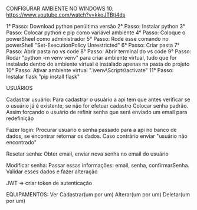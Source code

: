 CONFIGURAR AMBIENTE NO WINDOWS 10:
https://www.youtube.com/watch?v=kkoJTBtj4ds

1° Passo: Download python penúltima versão
2° Passo: Instalar python
3° Passo: Colocar python e pip como variável ambiente
4° Passo: Coloque o powerSheel como administrador 
5° Passo: Rode esse comando  no powerShell "Set-ExecutionPolicy Unrestricted"
6° Passo: Criar pasta 
7° Passo: Abrir pasta no vs code
8° Passo: Abrir terminal do vs code
9° Passo: Rodar "python -m venv venv" para criar ambiente virtual, tudo que for instalado dentro do ambiente virtual é instalado apenas na pasta do projeto
10° Passo: Ativar ambiente virtual ".\venv\Scripts\activate"
11° Passo: Instalar flask "pip install flask"


USUÁRIOS

Cadastrar usuário:
	Para cadastrar o usuário a api tem que antes verificar se o usuário já é existente, se não for efetuar cadastro
	Colocar senha padrão. Assim forçando o usuário de refinir senha que será enviado um email para redefinição 

Fazer login:
	Procurar usuario e senha passado para a api no banco de dados, se encontrar retornar os dados. Caso contrário enviar "usuário não encontrado"

Resetar senha:
	Obter email, enviar nova senha no email do usuário

Modificar senha:
	Passar essas informações: email, senha, confirmarSenha. Validar esses dados e fazer alteração

JWT => criar token de autenticação


EQUIPAMENTOS:
Ver
Cadastrar(um por um)
Alterar(um por um)
Deletar(um por um)
